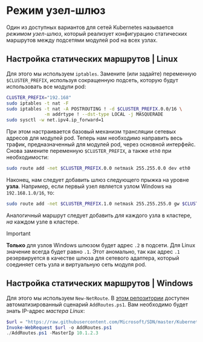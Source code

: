 # <a name="host-gateway-mode"></a>Режим узел-шлюз #
Один из доступных вариантов для сетей Kubernetes называется *режимом узел-шлюз*, который реализует конфигурацию статических маршрутов между подсетями модулей pod на всех узлах.


## <a name="configuring-static-routes--linux"></a>Настройка статических маршрутов | Linux ##
Для этого мы используем `iptables`. Замените (или задайте) переменную `$CLUSTER_PREFIX`, используя сокращенную подсеть, которую будут использовать все модули pod:

```bash
CLUSTER_PREFIX="192.168"
sudo iptables -t nat -F
sudo iptables -t nat -A POSTROUTING ! -d $CLUSTER_PREFIX.0.0/16 \
              -m addrtype ! --dst-type LOCAL -j MASQUERADE
sudo sysctl -w net.ipv4.ip_forward=1
```

При этом настраивается базовый механизм трансляции сетевых адресов для модулей pod. Теперь нам необходимо направить весь трафик, предназначенный для модулей pod, через основной интерфейс. Снова замените переменную `$CLUSTER_PREFIX`, а также `eth0` при необходимости:

```bash
sudo route add -net $CLUSTER_PREFIX.0.0 netmask 255.255.0.0 dev eth0
```

Наконец, нам следует добавить шлюз следующего прыжка на уровне **узла**. Например, если первый узел является узлом Windows на `192.168.1.0/16`, то:

```bash
sudo route add -net $CLUSTER_PREFIX.1.0 netmask 255.255.255.0 gw $CLUSTER_PREFIX.1.2 dev eth0
```

Аналогичный маршрут следует добавить *для* каждого узла в кластере, *на* каждом узле в кластере.


<a name="explanation-2-suffix"></a>
> [!Important]  
> **Только** для узлов Windows шлюзом будет адрес `.2` в подсети. Для Linux значение всегда будет равно `.1`. Этот аномально, так как адрес `.1` резервируется в качестве шлюза для сетевого адаптера, который соединяет сеть узла и виртуальную сеть модуля pod.


## <a name="configuring-static-routes--windows"></a>Настройка статических маршрутов | Windows ##
Для этого мы используем `New-NetRoute`. В [этом репозитории](https://github.com/Microsoft/SDN/blob/master/Kubernetes/windows/AddRoutes.ps1) доступен автоматизированный сценарий `AddRoutes.ps1`. Вам необходимо будет знать IP-адрес *мастера Linux*:

```powershell
$url = "https://raw.githubusercontent.com/Microsoft/SDN/master/Kubernetes/windows/AddRoutes.ps1"
Invoke-WebRequest $url -o AddRoutes.ps1
./AddRoutes.ps1 -MasterIp 10.1.2.3
```
